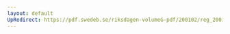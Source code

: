 ```yaml
---
layout: default
UpRedirect: https://pdf.swedeb.se/riksdagen-volumeG-pdf/200102/reg_200102/reg_200102_0520.pdf
---
```


